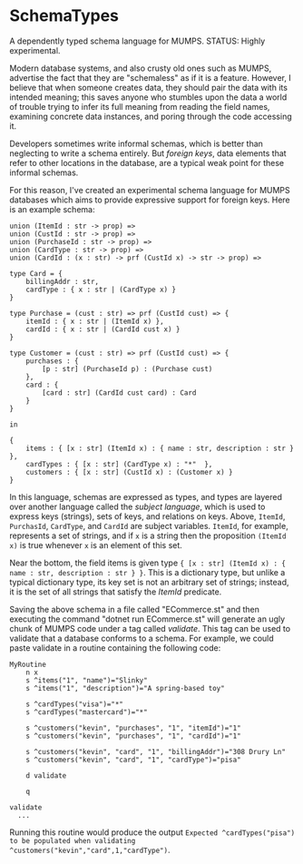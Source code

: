 # SchemaTypes

A dependently typed schema language for MUMPS.
STATUS: Highly experimental.

Modern database systems, and also crusty old ones such as MUMPS, advertise the fact that they are "schemaless" as if it is a feature. However, I believe that when someone creates 
data, they should pair the data with its intended meaning; this saves anyone who stumbles upon the data a world of trouble trying to infer its full meaning 
from reading the field names, examining concrete data instances, and poring through the code accessing it.

Developers sometimes write informal schemas, which is better than neglecting to write a schema entirely. But *foreign keys*, data elements that refer to other locations in the database,
are a typical weak point for these informal schemas.

For this reason, I've created an experimental schema language for MUMPS databases which aims to provide expressive support for foreign keys. Here is an example schema:

```
union (ItemId : str -> prop) =>
union (CustId : str -> prop) =>
union (PurchaseId : str -> prop) =>
union (CardType : str -> prop) =>
union (CardId : (x : str) -> prf (CustId x) -> str -> prop) =>

type Card = {
    billingAddr : str,
    cardType : { x : str | (CardType x) }
}

type Purchase = (cust : str) => prf (CustId cust) => {
    itemId : { x : str | (ItemId x) },
    cardId : { x : str | (CardId cust x) }
}

type Customer = (cust : str) => prf (CustId cust) => {
    purchases : {
        [p : str] (PurchaseId p) : (Purchase cust)
    },
    card : {
        [card : str] (CardId cust card) : Card
    }
}

in

{
    items : { [x : str] (ItemId x) : { name : str, description : str } },
    cardTypes : { [x : str] (CardType x) : "*"  },
    customers : { [x : str] (CustId x) : (Customer x) }
}
```

In this language, schemas are expressed as types, and types are layered over another language called the *subject language*, which is used to express keys (strings), sets of keys, and 
relations on keys. Above, ```ItemId```, ```PurchasId```, ```CardType```, and ```CardId``` are subject variables. ```ItemId```, for example, represents a set of strings, and if ```x``` is a string then the proposition 
```(ItemId x)``` is true whenever ```x``` is an element of this set. 

Near the bottom, the field items is given type ```{ [x : str] (ItemId x) : { name : str, description : str } }```. This is a dictionary type, but unlike a typical dictionary 
type, its key set is not an arbitrary set of strings; instead, it is the set of all strings that satisfy the *ItemId* predicate.

Saving the above schema in a file called "ECommerce.st" and then executing the command "dotnet run ECommerce.st" will generate an ugly chunk of MUMPS code under a tag called 
*validate*. This tag can be used to validate that a database conforms to a schema. For example, we could paste validate in a routine containing the following code:

```
MyRoutine
	n x
	s ^items("1", "name")="Slinky"
	s ^items("1", "description")="A spring-based toy"

	s ^cardTypes("visa")="*"
	s ^cardTypes("mastercard")="*"

	s ^customers("kevin", "purchases", "1", "itemId")="1"
	s ^customers("kevin", "purchases", "1", "cardId")="1"

	s ^customers("kevin", "card", "1", "billingAddr")="308 Drury Ln"
	s ^customers("kevin", "card", "1", "cardType")="pisa"

	d validate
	
	q

validate
  ...
```

Running this routine would produce the output ```Expected ^cardTypes("pisa") to be populated when validating ^customers("kevin","card",1,"cardType")```.

